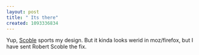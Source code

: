 ```yaml
--- 
layout: post
title: " Its there"
created: 1093336834
---
```

Yup, <a href="http://scoble.weblogs.com">Scoble</a> sports my design. But it kinda looks werid in moz/firefox, but I have sent Robert Scoble the fix.
